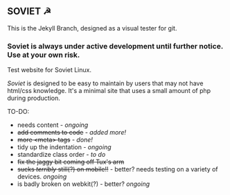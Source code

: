 ## SOVIET &#9773;

This is the Jekyll Branch, designed as a visual tester for git.

### Soviet is always under active development until further notice. Use at your own risk.

Test website for Soviet Linux.

_Soviet_ is designed to be easy to maintain by users that may not have html/css knowledge. It's a minimal site that uses a small amount of php during production.

TO-DO:
+ needs content - _ongoing_
+ ~~add comments to code~~ - _added more!_
+ ~~more \<meta\> tags~~ - _done!_
+ tidy up the indentation - _ongoing_
+ standardize class order - _to do_
+ ~~fix the jaggy bit coming off Tux's arm~~
+ ~~sucks _terribly_ still(?) on mobile!!~~ - better? needs testing on a variety of devices. _ongoing_
+ is badly broken on webkit(?) - better? _ongoing_
